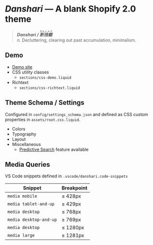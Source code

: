 # _Danshari_ — A blank Shopify 2.0 theme

> **_Danshari / <ruby>断捨離<rt>だんしゃり</rt></ruby>_**<br>
> _n._ Decluttering, clearing out past accumulation, minimalism.

## Demo
- [Demo site](https://human-dev.myshopify.com/)
- CSS utility classes
  - `sections/css-demo.liquid`
- Richtext
  - `sections/css-richtext.liquid`

## Theme Schema / Settings
Configured in `config/settings_schema.json` and defined as CSS custom properties in `assets/root.css.liquid`.

- Colors
- Typography
- Layout
- Miscellaneous
  - [Predictive Search](https://shopify.dev/api/ajax/reference/predictive-search) feature available

## Media Queries
VS Code snippets defined in `.vscode/danshari.code-snippets`

| Snippet | Breakpoint |
| - | - |
| `media mobile` | ≤ 428px |
| `media tablet-and-up` | ≥ 429px |
| `media desktop` | ≤ 768px |
| `media desktop-and-up` | ≥ 769px |
| `media desktop` | ≤ 1280px |
| `media large` | ≥ 1281px |
